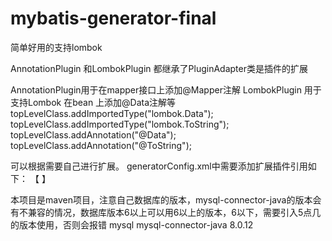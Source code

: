 # mybatis-generator-final
简单好用的支持lombok

AnnotationPlugin 和LombokPlugin 都继承了PluginAdapter类是插件的扩展

AnnotationPlugin用于在mapper接口上添加@Mapper注解
LombokPlugin 用于支持Lombok 在bean 上添加@Data注解等
topLevelClass.addImportedType("lombok.Data");
topLevelClass.addImportedType("lombok.ToString");
topLevelClass.addAnnotation("@Data");
 topLevelClass.addAnnotation("@ToString");
        
 可以根据需要自己进行扩展。
 generatorConfig.xml中需要添加扩展插件引用如下：
 【<plugin type="plugins.LombokPlugin" >
	<property name="hasLombok" value="true"/>
</plugin>
<plugin type="plugins.AnnotationPlugin">
	<property name="annotationClass" value="org.apache.ibatis.annotations.Mapper" />
	<property name="annotationName" value="@Mapper" />
</plugin>】

本项目是maven项目，注意自己数据库的版本，mysql-connector-java的版本会有不兼容的情况，数据库版本6以上可以用6以上的版本，6以下，需要引入5点几的版本使用，否则会报错
<dependency>
            <groupId>mysql</groupId>
            <artifactId>mysql-connector-java</artifactId>
            <version>8.0.12</version>
        </dependency>
